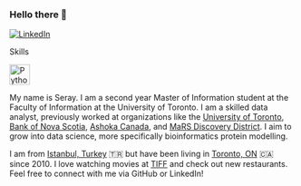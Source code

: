 ### Hello there 👋

[![LinkedIn](https://img.shields.io/badge/LinkedIn-blue?style=flat&logo=Linkedin&logoColor=white&link=https://www.linkedin.com/in/seray-pulluk/)](https://www.linkedin.com/in/seray-pulluk/) 

Skills

<a href="https://www.python.org/" target="_blank" rel="noreferrer"><img src="https://raw.githubusercontent.com/danielcranney/readme-generator/main/public/icons/skills/python-colored.svg" width="36" height="36" alt="Python" /></a>

My name is Seray. I am a second year Master of Information student at the Faculty of Information at the University of Toronto. I am a skilled data analyst, previously worked at organizations like the [University of Toronto](https://studentlife.utoronto.ca/department/accessibility-services/), [Bank of Nova Scotia](https://en.wikipedia.org/wiki/Scotiabank), [Ashoka Canada](https://en.wikipedia.org/wiki/Ashoka_(non-profit_organization)), and [MaRS Discovery District](https://en.wikipedia.org/wiki/MaRS_Discovery_District). I aim to grow into data science, more specifically bioinformatics protein modelling.

I am from [Istanbul, Turkey](https://en.wikipedia.org/wiki/Istanbul) 🇹🇷 but have been living in [Toronto, ON](https://en.wikipedia.org/wiki/Toronto) 🇨🇦 since 2010. I love watching movies at [TIFF](https://tiff.net/) and check out new restaurants. Feel free to connect with me via GitHub or LinkedIn!

<!--
**pullukse/pullukse** is a ✨ _special_ ✨ repository because its `README.md` (this file) appears on your GitHub profile.

Here are some ideas to get you started:

- 🔭 I’m currently working on ...
- 🌱 I’m currently learning ...
- 👯 I’m looking to collaborate on ...
- 🤔 I’m looking for help with ...
- 💬 Ask me about ...
- 📫 How to reach me: 
- 😄 Pronouns: ...
- ⚡ Fun fact: ...
-->

